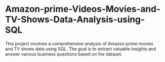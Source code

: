 # Amazon-prime-Videos-Movies-and-TV-Shows-Data-Analysis-using-SQL
This project involves a comprehensive analysis of Amazon prime movies and TV shows data using SQL. The goal is to extract valuable insights and answer various business questions based on the dataset.
